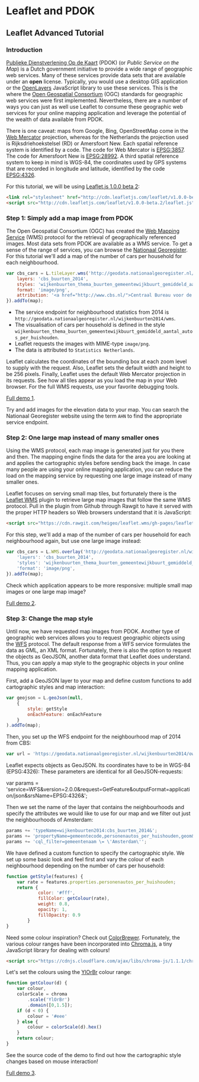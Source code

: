 # Leaflet and PDOK

## Leaflet Advanced Tutorial

### Introduction

[Publieke Dienstverlening Op de Kaart](http://www.pdok.nl) (PDOK) (or _Public Service on the Map_) is a Dutch government initiative to provide a wide range of geographic web services. Many of these services provide data sets that are available under an **open** license. Typically, you would use a desktop GIS application or the [OpenLayers](http://www.openlayers.org) JavaScript library to use these services. This is the where the [Open Geospatial Consortium](http://www.opengeospatial.org) (OGC) standards for geographic web services were first implemented. Nevertheless, there are a number of ways you can just as well use Leaflet to consume these geographic web services for your online mapping application and leverage the potential of the wealth of data available from PDOK.

There is one caveat: maps from Google, Bing, OpenStreetMap come in the [Web Mercator](https://en.wikipedia.org/wiki/Web_Mercator) projection, whereas for the Netherlands the projection used is Rijksdriehoekstelsel (RD) or Amersfoort New. Each spatial reference system is identified by a code. The code for Web Mercator is [EPSG:3857](http://epsg.io/3857). The code for Amersfoort New is [EPSG:28992](http://epsg.io/28992). A third spatial reference system to keep in mind is WGS-84, the coordinates used by GPS systems that are recorded in longitude and latitude, identified by the code [EPSG:4326](http://epsg.io/4326).

For this tutorial, we will be using [Leaflet.js 1.0.0 beta 2](http://mourner.github.io/Leaflet/reference.html):

````html
<link rel="stylesheet" href="http://cdn.leafletjs.com/leaflet/v1.0.0-beta.2/leaflet.css" />
<script src="http://cdn.leafletjs.com/leaflet/v1.0.0-beta.2/leaflet.js"></script>
````

### Step 1: Simply add a map image from PDOK

The Open Geospatial Consortium (OGC) has created the [Web Mapping Service](https://en.wikipedia.org/wiki/Web_Map_Service) (WMS) protocol for the retrieval of geographically referenced images. Most data sets from PDOK are available as a WMS service. To get a sense of the range of services, you can browse the [Nationaal Georegister](http://www.nationaalgeoregister.nl/). For this tutorial we'll add a map of the number of cars per household for each neighbourhood.

````javascript
var cbs_cars = L.tileLayer.wms('http://geodata.nationaalgeoregister.nl/wijkenbuurten2014/wms', {
    layers: 'cbs_buurten_2014',
    styles: 'wijkenbuurten_thema_buurten_gemeentewijkbuurt_gemiddeld_aantal_autos_per_huishouden',
    format: 'image/png',
    attribution: '<a href="http://www.cbs.nl/">Centraal Bureau voor de Statistiek</a>',
}).addTo(map);
````

* The service endpoint for neighbourhood statistics from 2014 is `http://geodata.nationaalgeoregister.nl/wijkenbuurten2014/wms`.
* The visualisation of cars per household is defined in the style `wijkenbuurten_thema_buurten_gemeentewijkbuurt_gemiddeld_aantal_autos_per_huishouden`.
* Leaflet requests the images with MIME-type `image/png`.
* The data is attributed to `Statistics Netherlands`.

Leaflet calculates the coordinates of the bounding box at each zoom level to supply with the request. Also, Leaflet sets the default width and height to be 256 pixels. Finally, Leaflet uses the default Web Mercator projection in its requests. See how all tiles appear as you load the map in your Web browser. For the full WMS requests, use your favorite debugging tools.

[Full demo 1](http://maptime-ams.github.io/Leaflet-D3-workshop/tutorial-leaflet-advanced/1/).

Try and add images for the elevation data to your map. You can search the Nationaal Georegister website using the term `AHN` to find the appropriate service endpoint.

### Step 2: One large map instead of many smaller ones

Using the WMS protocol, each map image is generated just for you there and then. The mapping engine finds the data for the area you are looking at and applies the cartographic styles before sending back the image. In case many people are using your online mapping application, you can reduce the load on the mapping service by requesting one large image instead of many smaller ones.

Leaflet focuses on serving small map tiles, but fortunately there is the [Leaflet WMS](https://github.com/heigeo/leaflet.wms) plugin to retrieve large map images that follow the same WMS protocol. Pull in the plugin from Github through Rawgit to have it served with the proper HTTP headers so Web browsers understand that it is JavaScript:

````html
<script src="https://cdn.rawgit.com/heigeo/leaflet.wms/gh-pages/leaflet.wms.js"></script>
````

For this step, we'll add a map of the number of cars per household for each neighbourhood again, but use one large image instead:

````javascript
var cbs_cars = L.WMS.overlay('http://geodata.nationaalgeoregister.nl/wijkenbuurten2014/wms', {
    'layers': 'cbs_buurten_2014',
    'styles': 'wijkenbuurten_thema_buurten_gemeentewijkbuurt_gemiddeld_aantal_autos_per_huishouden',
    'format': 'image/png',
}).addTo(map);
````

Check which application appears to be more responsive: multiple small map images or one large map image?

[Full demo 2](http://maptime-ams.github.io/Leaflet-D3-workshop/tutorial-leaflet-advanced/2/).

### Step 3: Change the map style

Until now, we have requested map images from PDOK. Another type of geographic web services allows you to request geographic objects using the [WFS](https://en.wikipedia.org/wiki/Web_Feature_Service) protocol. The default response from a WFS service formulates the data as GML, an XML format. Fortunately, there is also the option to request the objects as GeoJSON, another data format that Leaflet does understand. Thus, you can apply a map style to the geographic objects in your online mapping application.

First, add a GeoJSON layer to your map and define custom functions to add cartographic styles and map interaction:

````javascript
var geojson = L.geoJson(null,
    {
        style: getStyle
        onEachFeature: onEachFeature
    }
).addTo(map);
````

Then, you set up the WFS endpoint for the neighbourhood map of 2014 from CBS:

````javascript
var url = 'https://geodata.nationaalgeoregister.nl/wijkenbuurten2014/ows?';
````

Leaflet expects objects as GeoJSON. Its coordinates have to be in WGS-84 (EPSG:4326): These parameters are identical for all GeoJSON-requests:

var params = 'service=WFS&version=2.0.0&request=GetFeature&outputFormat=application/json&srsName=EPSG:4326&';

Then we set the name of the layer that contains the neighbourhoods and specify the attributes we would like to use for our map and we filter out just the neighbourhoods of Amsterdam:

````javascript
params += 'typeName=wijkenbuurten2014:cbs_buurten_2014&';
params += 'propertyName=gemeentecode,personenautos_per_huishouden,geom&';
params += 'cql_filter=gemeentenaam \= \'Amsterdam\'';
````

We have defined a custom function to specify the cartographic style. We set up some basic look and feel first and vary the colour of each neighbourhood depending on the number of cars per household:

````javascript
function getStyle(features) {
    var rate = features.properties.personenautos_per_huishouden;
    return {
            color: '#fff',
            fillColor: getColour(rate),
            weight: 0.8,
            opacity: 1,
            fillOpacity: 0.9
        }
}
````

Need some colour inspiration? Check out [ColorBrewer](http://colorbrewer2.org/). Fortunately, the various colour ranges have been incorporated into [Chroma.js](), a tiny JavaScript library for dealing with colours!

````html
<script src="https://cdnjs.cloudflare.com/ajax/libs/chroma-js/1.1.1/chroma.min.js"></script>
````

Let's set the colours using the [YlOrBr](http://colorbrewer2.org/?type=sequential&scheme=YlOrBr&n=8) colour range:

````javascript
function getColour(d) {
    var colour,
    colorScale = chroma
        .scale('YlOrBr')
        .domain([0,1.5]);
    if (d < 0) {
        colour = '#eee'
    } else {
        colour = colorScale(d).hex()
    }
    return colour;
}
````

See the source code of the demo to find out how the cartographic style changes based on mouse interaction!

[Full demo 3](http://maptime-ams.github.io/Leaflet-D3-workshop/tutorial-leaflet-advanced/3/).
